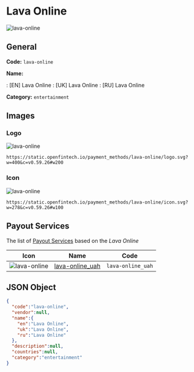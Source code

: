 
# Lava Online 
![lava-online](https://static.openfintech.io/payment_methods/lava-online/logo.svg?w=400&c=v0.59.26#w200)  

## General 
**Code:** `lava-online` 
 
**Name:** 
 
:	[EN] Lava Online 
:	[UK] Lava Online 
:	[RU] Lava Online 
 
**Category:** `entertainment` 
 

## Images 

### Logo 
![lava-online](https://static.openfintech.io/payment_methods/lava-online/logo.svg?w=400&c=v0.59.26#w200)  

```
https://static.openfintech.io/payment_methods/lava-online/logo.svg?w=400&c=v0.59.26#w200
```  

### Icon 
![lava-online](https://static.openfintech.io/payment_methods/lava-online/icon.svg?w=278&c=v0.59.26#w100)  

```
https://static.openfintech.io/payment_methods/lava-online/icon.svg?w=278&c=v0.59.26#w100
```  

## Payout Services 
 
The list of [Payout Services](/payout-services/) based on the _Lava Online_ 

|Icon|Name|Code| 
|:---:|:---:|:---:| 
|![lava-online](https://static.openfintech.io/payout_methods/lava-online/icon.svg?w=278&c=v0.59.26#w40) |[lava-online_uah](/payout-services/lava-online_uah/)|`lava-online_uah`| 
 

## JSON Object 

```json
{
  "code":"lava-online",
  "vendor":null,
  "name":{
    "en":"Lava Online",
    "uk":"Lava Online",
    "ru":"Lava Online"
  },
  "description":null,
  "countries":null,
  "category":"entertainment"
}
```  
